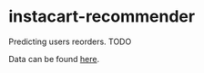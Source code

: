 # instacart-recommender
Predicting users reorders. TODO

Data can be found <a href="https://www.kaggle.com/c/instacart-market-basket-analysis/data">here</a>.
